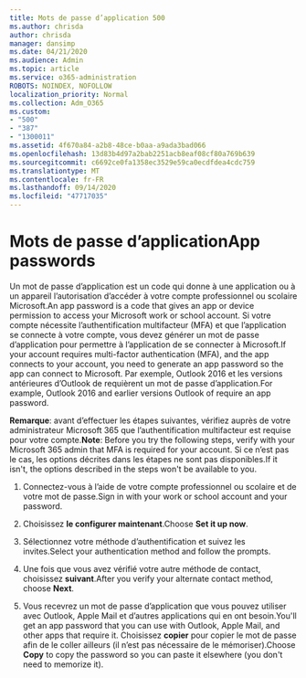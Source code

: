 ```yaml
---
title: Mots de passe d’application 500
ms.author: chrisda
author: chrisda
manager: dansimp
ms.date: 04/21/2020
ms.audience: Admin
ms.topic: article
ms.service: o365-administration
ROBOTS: NOINDEX, NOFOLLOW
localization_priority: Normal
ms.collection: Adm_O365
ms.custom:
- "500"
- "387"
- "1300011"
ms.assetid: 4f670a84-a2b8-48ce-b0aa-a9ada3bad066
ms.openlocfilehash: 13d83b4d97a2bab2251acb8eaf08cf80a769b639
ms.sourcegitcommit: c6692ce0fa1358ec3529e59ca0ecdfdea4cdc759
ms.translationtype: MT
ms.contentlocale: fr-FR
ms.lasthandoff: 09/14/2020
ms.locfileid: "47717035"
---
```

# <a name="app-passwords"></a><span data-ttu-id="3d318-102">Mots de passe d’application</span><span class="sxs-lookup"><span data-stu-id="3d318-102">App passwords</span></span>

<span data-ttu-id="3d318-103">Un mot de passe d’application est un code qui donne à une application ou à un appareil l’autorisation d’accéder à votre compte professionnel ou scolaire Microsoft.</span><span class="sxs-lookup"><span data-stu-id="3d318-103">An app password is a code that gives an app or device permission to access your Microsoft work or school account.</span></span> <span data-ttu-id="3d318-104">Si votre compte nécessite l’authentification multifacteur (MFA) et que l’application se connecte à votre compte, vous devez générer un mot de passe d’application pour permettre à l’application de se connecter à Microsoft.</span><span class="sxs-lookup"><span data-stu-id="3d318-104">If your account requires multi-factor authentication (MFA), and the app connects to your account, you need to generate an app password so the app can connect to Microsoft.</span></span> <span data-ttu-id="3d318-105">Par exemple, Outlook 2016 et les versions antérieures d’Outlook de requièrent un mot de passe d’application.</span><span class="sxs-lookup"><span data-stu-id="3d318-105">For example, Outlook 2016 and earlier versions Outlook of require an app password.</span></span>

 <span data-ttu-id="3d318-106">**Remarque**: avant d’effectuer les étapes suivantes, vérifiez auprès de votre administrateur Microsoft 365 que l’authentification multifacteur est requise pour votre compte.</span><span class="sxs-lookup"><span data-stu-id="3d318-106">**Note**: Before you try the following steps, verify with your Microsoft 365 admin that MFA is required for your account.</span></span> <span data-ttu-id="3d318-107">Si ce n’est pas le cas, les options décrites dans les étapes ne sont pas disponibles.</span><span class="sxs-lookup"><span data-stu-id="3d318-107">If it isn't, the options described in the steps won't be available to you.</span></span>

1. <span data-ttu-id="3d318-108">Connectez-vous à l’aide de votre compte professionnel ou scolaire et de votre mot de passe.</span><span class="sxs-lookup"><span data-stu-id="3d318-108">Sign in with your work or school account and your password.</span></span>

2. <span data-ttu-id="3d318-109">Choisissez **le configurer maintenant**.</span><span class="sxs-lookup"><span data-stu-id="3d318-109">Choose **Set it up now**.</span></span>

3. <span data-ttu-id="3d318-110">Sélectionnez votre méthode d’authentification et suivez les invites.</span><span class="sxs-lookup"><span data-stu-id="3d318-110">Select your authentication method and follow the prompts.</span></span>

4. <span data-ttu-id="3d318-111">Une fois que vous avez vérifié votre autre méthode de contact, choisissez **suivant**.</span><span class="sxs-lookup"><span data-stu-id="3d318-111">After you verify your alternate contact method, choose **Next**.</span></span>

5. <span data-ttu-id="3d318-112">Vous recevrez un mot de passe d’application que vous pouvez utiliser avec Outlook, Apple Mail et d’autres applications qui en ont besoin.</span><span class="sxs-lookup"><span data-stu-id="3d318-112">You'll get an app password that you can use with Outlook, Apple Mail, and other apps that require it.</span></span> <span data-ttu-id="3d318-113">Choisissez **copier** pour copier le mot de passe afin de le coller ailleurs (il n’est pas nécessaire de le mémoriser).</span><span class="sxs-lookup"><span data-stu-id="3d318-113">Choose **Copy** to copy the password so you can paste it elsewhere (you don't need to memorize it).</span></span>
